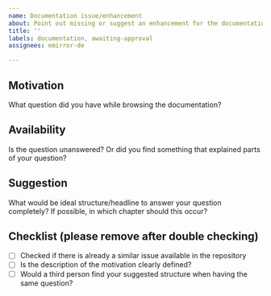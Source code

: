 ```yaml
---
name: Documentation issue/enhancement
about: Point out missing or suggest an enhancement for the documentation of lewp-rs
title: ''
labels: documentation, awaiting-approval
assignees: emirror-de

---
```


## Motivation

What question did you have while browsing the documentation?

## Availability

Is the question unanswered? Or did you find something that explained parts of your question?

## Suggestion

What would be ideal structure/headline to answer your question completely? If possible, in which chapter should this occur?

## Checklist (please remove after double checking)

- [ ] Checked if there is already a similar issue available in the repository
- [ ] Is the description of the motivation clearly defined?
- [ ] Would a third person find your suggested structure when having the same question?
